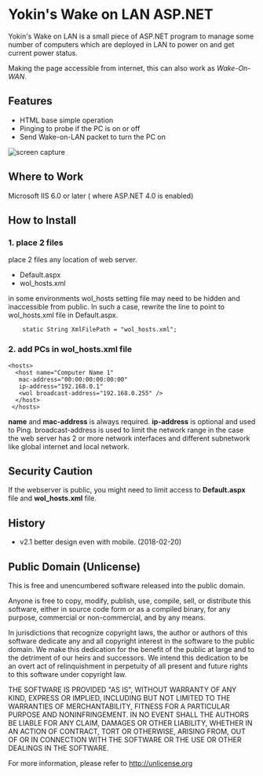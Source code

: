
# Yokin's Wake on LAN ASP.NET

Yokin's Wake on LAN is a small piece of ASP.NET program to manage some number of computers
which are deployed in LAN to power on and get current power status.

Making the page accessible from internet, this can also work as *Wake-On-WAN*.

## Features

 - HTML base simple operation
 - Pinging to probe if the PC is on or off
 - Send Wake-on-LAN packet to turn the PC on

![screen capture](https://user-images.githubusercontent.com/318651/36407316-ff266142-1640-11e8-8b93-782ace30cf9b.png)

## Where to Work

Microsoft IIS 6.0 or later ( where ASP.NET 4.0 is enabled)

## How to Install

### 1. place 2 files
place 2 files any location of web server.

 - Default.aspx
 - wol_hosts.xml
 
 in some environments wol_hosts setting file may need to be hidden and inaccessible from public. In such a case, rewrite the line to point to wol_hosts.xml file in Default.aspx.

        static String XmlFilePath = "wol_hosts.xml";

### 2. add PCs in wol_hosts.xml file

    <hosts>
      <host name="Computer Name 1"
       mac-address="00:00:00:00:00:00"
       ip-address="192.168.0.1"
       <wol broadcast-address="192.168.0.255" />
      </host>
     </hosts>

**name** and **mac-address** is always required. **ip-address** is optional and used to Ping.
broadcast-address is used to limit the network range in the case the web server has 2 or more network interfaces and different subnetwork like global internet and local network.

## Security Caution
If the webserver is public, you might need to limit access to **Default.aspx** file and **wol_hosts.xml** file.

## History

- v2.1	better design even with mobile. (2018-02-20)

## Public Domain (Unlicense)


This is free and unencumbered software released into the public domain.

Anyone is free to copy, modify, publish, use, compile, sell, or
distribute this software, either in source code form or as a compiled
binary, for any purpose, commercial or non-commercial, and by any
means.

In jurisdictions that recognize copyright laws, the author or authors
of this software dedicate any and all copyright interest in the
software to the public domain. We make this dedication for the benefit
of the public at large and to the detriment of our heirs and
successors. We intend this dedication to be an overt act of
relinquishment in perpetuity of all present and future rights to this
software under copyright law.

THE SOFTWARE IS PROVIDED "AS IS", WITHOUT WARRANTY OF ANY KIND,
EXPRESS OR IMPLIED, INCLUDING BUT NOT LIMITED TO THE WARRANTIES OF
MERCHANTABILITY, FITNESS FOR A PARTICULAR PURPOSE AND NONINFRINGEMENT.
IN NO EVENT SHALL THE AUTHORS BE LIABLE FOR ANY CLAIM, DAMAGES OR
OTHER LIABILITY, WHETHER IN AN ACTION OF CONTRACT, TORT OR OTHERWISE,
ARISING FROM, OUT OF OR IN CONNECTION WITH THE SOFTWARE OR THE USE OR
OTHER DEALINGS IN THE SOFTWARE.

For more information, please refer to <http://unlicense.org>


